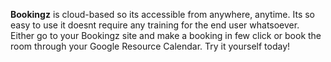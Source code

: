 **Bookingz** is cloud-based so its accessible from anywhere, anytime. Its so easy to use it doesnt require any training for the end user whatsoever. Either go to your Bookingz site and make a booking in few click or book the room through your Google Resource Calendar. Try it yourself today!
